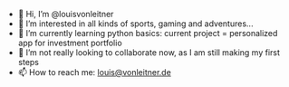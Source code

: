 - 👋 Hi, I’m @louisvonleitner
- 👀 I’m interested in all kinds of sports, gaming and adventures...
- 🌱 I’m currently learning python basics: current project = personalized app for investment portfolio
- 💞️ I’m not really looking to collaborate now, as I am still making my first steps
- 📫 How to reach me: louis@vonleitner.de

<!---
louisvonleitner/louisvonleitner is a ✨ special ✨ repository because its `README.md` (this file) appears on your GitHub profile.
You can click the Preview link to take a look at your changes.
--->
